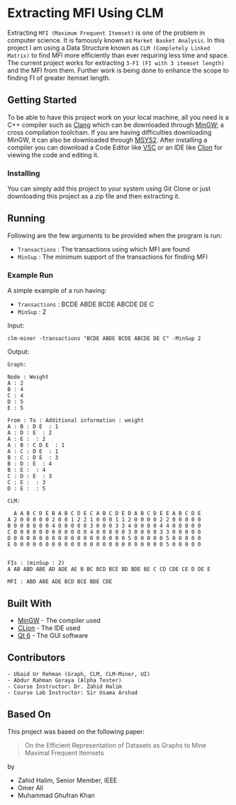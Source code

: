 # Extracting MFI Using CLM
Extracting `MFI (Maximum Frequent Itemset)` is one of the problem in computer science. It is famously known as `Market Basket Analysis`. In this project I am using a Data Structure known as `CLM (Completely Linked Matrix)` to find MFI more efficiently than ever requiring less time and space. The current project works for extracting `3-FI (FI with 3 itemset length)` and the MFI from them. Further work is being done to enhance the scope to finding FI of greater itemset length.

## Getting Started
To be able to have this project work on your local machine, all you need is a C++ compiler such as [Clang](https://clang.llvm.org/) which can be downloaded through [MinGW](https://www.mingw-w64.org/downloads/); a cross compilation toolchain. If you are having difficulties downloading MinGW, it can also be downloaded through [MSYS2](https://www.msys2.org/). After installing a compiler you can download a Code Editor like [VSC](https://code.visualstudio.com/download) or an IDE like [Clion](https://www.jetbrains.com/clion/download/#section=windows) for viewing the code and editing it.

### Installing 
You can simply add this project to your system using Git Clone or just downloading this project as a zip file and then extracting it.

## Running
Following are the few arguments to be provided when the program is run:
- `Transactions` : The transactions using which MFI are found
- `MinSup` : The minimum support of the transactions for finding MFI

### Example Run 
A simple example of a run having:
- `Transactions` : BCDE ABDE BCDE ABCDE DE C
- `MinSup` : 2

Input:
```
clm-miner -transactions "BCDE ABDE BCDE ABCDE DE C" -MinSup 2
```
Output:
```
Graph:

Node : Weight
A : 2
B : 4
C : 4
D : 5
E : 5

From : To : Additional information : weight
A : B : D E  : 1
A : D : E  : 2
A : E :  : 2
A : B : C D E  : 1
A : C : D E  : 1
B : C : D E  : 3
B : D : E  : 4
B : E :  : 4
C : D : E  : 3
C : E :  : 3
D : E :  : 5

CLM:

  A A B C D E B A B C D E C A B C D E D A B C D E E A B C D E
A 2 0 0 0 0 0 2 0 0 1 2 2 1 0 0 0 1 1 2 0 0 0 0 2 2 0 0 0 0 0
B 0 0 0 0 0 0 4 0 0 0 0 0 3 0 0 0 3 3 4 0 0 0 0 4 4 0 0 0 0 0
C 0 0 0 0 0 0 0 0 0 0 0 0 4 0 0 0 0 0 3 0 0 0 0 3 3 0 0 0 0 0
D 0 0 0 0 0 0 0 0 0 0 0 0 0 0 0 0 0 0 5 0 0 0 0 0 5 0 0 0 0 0
E 0 0 0 0 0 0 0 0 0 0 0 0 0 0 0 0 0 0 0 0 0 0 0 0 5 0 0 0 0 0


FIs : (minSup : 2)
A AB ABD ABE AD ADE AE B BC BCD BCE BD BDE BE C CD CDE CE D DE E

MFI : ABD ABE ADE BCD BCE BDE CDE
```

## Built With
- [MinGW](https://www.mingw-w64.org/) - The compiler used
- [CLion](https://www.jetbrains.com/clion/) - The IDE used
- [Qt 6](https://www.qt.io/product/qt6) - The GUI software

## Contributors
```
- Ubaid Ur Rehman (Graph, CLM, CLM-Miner, UI)
- Abdur Rahman Goraya (Alpha Tester)
- Course Instructor: Dr. Zahid Halim 
- Course Lab Instructor: Sir Usama Arshad
```

## Based On 
This project was based on the following paper:
> On the Efficient Representation of Datasets as Graphs to Mine Maximal Frequent Itemsets

by
- Zahid Halim, Senior Member, IEEE
- Omer Ali
- Muhammad Ghufran Khan